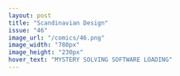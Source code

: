 ```yaml
---
layout: post
title: "Scandinavian Design"
issue: "46"
image_url: "/comics/46.png"
image_width: "780px"
image_height: "230px"
hover_text: "MYSTERY SOLVING SOFTWARE LOADING"
---
```


